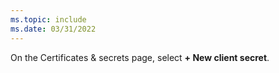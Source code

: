 ```yaml
---
ms.topic: include
ms.date: 03/31/2022
---
```

On the Certificates & secrets page, select **+ New client secret**.
